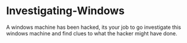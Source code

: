 # Investigating-Windows
A windows machine has been hacked, its your job to go investigate this windows machine and find clues to what the hacker might have done.
